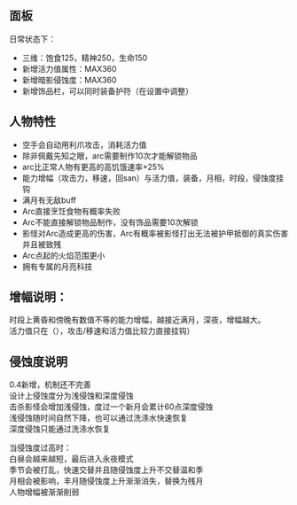 ## 面板  
日常状态下：  
* 三维：饱食125，精神250，生命150
* 新增活力值属性：MAX360
* 新增暗影侵蚀度：MAX360
* 新增饰品栏，可以同时装备护符（在设置中调整）

## 人物特性  
* 空手会自动用利爪攻击，消耗活力值
* 除非佩戴先知之眼，arc需要制作10次才能解锁物品
* arc比正常人物有更高的高饥饿速率+25%
* 能力增幅（攻击力，移速，回san）与活力值，装备，月相，时段，侵蚀度挂钩
* 满月有无敌buff
* Arc直接烹饪食物有概率失败
* Arc不能直接解锁物品制作，没有饰品需要10次解锁
* 影怪对Arc造成更高的伤害，Arc有概率被影怪打出无法被护甲抵御的真实伤害并且被致残
* Arc点起的火焰范围更小
* 拥有专属的月亮科技

## 增幅说明：
时段上黄昏和傍晚有数值不等的能力增幅，越接近满月，深夜，增幅越大。  
活力值只在（），攻击/移速和活力值比较力直接挂钩）  

## 侵蚀度说明
0.4新增，机制还不完善  
设计上侵蚀度分为浅侵蚀和深度侵蚀  
击杀影怪会增加浅侵蚀，度过一个新月会累计60点深度侵蚀  
浅侵蚀随时间自然下降，也可以通过洗涤水快速恢复  
深度侵蚀只能通过洗涤水恢复  

当侵蚀度过高时：  
白昼会越来越短，最后进入永夜模式  
季节会被打乱，快速交替并且随侵蚀度上升不交替温和季  
月相会被影响，丰月随侵蚀度上升渐渐消失，替换为残月  
人物增幅被渐渐削弱  




 